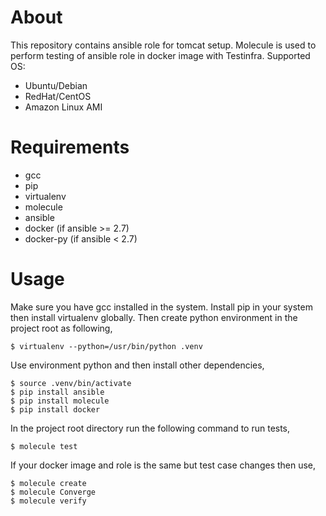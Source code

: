 # About

This repository contains ansible role for tomcat setup. Molecule is used to perform testing of ansible role in docker image with Testinfra. Supported OS:

* Ubuntu/Debian
* RedHat/CentOS
* Amazon Linux AMI

# Requirements

* gcc
* pip
* virtualenv
* molecule
* ansible
* docker (if ansible >= 2.7)
* docker-py (if ansible < 2.7)

# Usage

Make sure you have gcc installed in the system. Install pip in your system then install virtualenv globally. Then create python environment in the project root as following,

```
$ virtualenv --python=/usr/bin/python .venv
```

Use environment python and then install other dependencies,

```
$ source .venv/bin/activate
$ pip install ansible
$ pip install molecule
$ pip install docker
```

In the project root directory run the following command to run tests,

```
$ molecule test
```

If your docker image and role is the same but test case changes then use,

```
$ molecule create
$ molecule Converge
$ molecule verify
```
